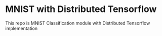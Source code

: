 MNIST with Distributed Tensorflow
=================================

This repo is MNIST Classification module with Distributed Tensorflow implementation
